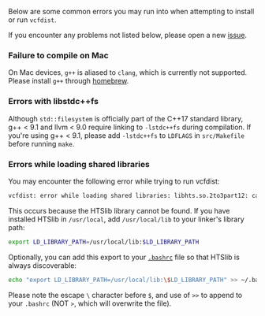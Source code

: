Below are some common errors you may run into when attempting to install or run `vcfdist`. 

If you encounter any problems not listed below, please open a new [issue](https://github.com/TimD1/vcfdist/issues).

### Failure to compile on Mac
On Mac devices, `g++` is aliased to `clang`, which is currently not supported. Please install `g++` through [homebrew](https://brew.sh/).

### Errors with libstdc++fs
Although `std::filesystem` is officially part of the C++17 standard library, g++ < 9.1 and llvm < 9.0 require linking to `-lstdc++fs` during compilation. If you're using g++ < 9.1, please add `-lstdc++fs` to `LDFLAGS` in `src/Makefile` before running `make`.

### Errors while loading shared libraries
You may encounter the following error while trying to run vcfdist:
```bash
vcfdist: error while loading shared libraries: libhts.so.2to3part12: cannot open shared object file: No such file or directory
```
This occurs because the HTSlib library cannot be found. If you have installed HTSlib in `/usr/local`, add `/usr/local/lib` to your linker's library path:
```bash
export LD_LIBRARY_PATH=/usr/local/lib:$LD_LIBRARY_PATH
```
Optionally, you can add this export to your [`.bashrc`](https://www.digitalocean.com/community/tutorials/bashrc-file-in-linux) file so that HTSlib is always discoverable:
```bash
echo "export LD_LIBRARY_PATH=/usr/local/lib:\$LD_LIBRARY_PATH" >> ~/.bashrc
```
Please note the escape `\` character before `$`, and use of `>>` to append to your `.bashrc` (NOT `>`, which will overwrite the file).